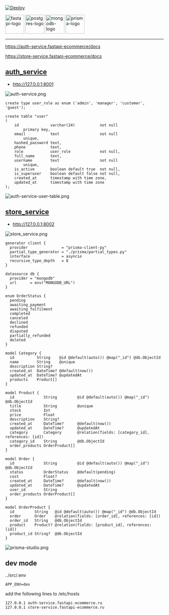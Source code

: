 [![Deploy](https://github.com/coolworld2049/fastapi-ecommerce/actions/workflows/deploy.yml/badge.svg)](https://github.com/coolworld2049/fastapi-ecommerce/actions/workflows/deploy.yml)

<div>
<img src="assets/fastapi-logo.png" alt="fastapi-logo" height="60" /> 
<img src="assets/postgres.png" alt="postgres-logo" height="60" /> 
<img src="assets/mongodb-logo.png" alt="mongodb-logo" height="60" />
<img src="assets/prisma-logo.png" alt="prisma-logo" height="60" />
</div>

---

https://auth-service.fastapi-ecommerce/docs

https://store-service.fastapi-ecommerce/docs

## [auth_service](auth_service)

- http://127.0.0.1:8001

![auth-service.png](assets%2Fauth-service.png)

```postgresql
create type user_role as enum ('admin', 'manager', 'customer', 'guest');

create table "user"
(
    id              varchar(24)           not null
        primary key,
    email           text                  not null
        unique,
    hashed_password text,
    phone           text,
    role            user_role             not null,
    full_name       text,
    username        text                  not null
        unique,
    is_active       boolean default true  not null,
    is_superuser    boolean default false not null,
    created_at      timestamp with time zone,
    updated_at      timestamp with time zone
);
```

![auth-service-user-table.png](assets%2Fauth-service-user-table.png)

## [store_service](store_service)

- http://127.0.0.1:8002

![store_service.png](assets%2Fstore_service.png)

```prisma
generator client {
  provider               = "prisma-client-py"
  partial_type_generator = "./prisma/partial_types.py"
  interface              = asyncio
  recursive_type_depth   = 8
}

datasource db {
  provider = "mongodb"
  url      = env("MONGODB_URL")
}

enum OrderStatus {
  pending
  awaiting_payment
  awaiting_fulfilment
  completed
  canceled
  declined
  refunded
  disputed
  partially_refunded
  deleted
}

model Category {
  id          String    @id @default(auto()) @map("_id") @db.ObjectId
  name        String    @unique
  description String?   
  created_at  DateTime? @default(now())
  updated_at  DateTime? @updatedAt
  products    Product[] 
}

model Product {
  id             String         @id @default(auto()) @map("_id") @db.ObjectId
  title          String         @unique
  stock          Int            
  price          Float          
  description    String?        
  created_at     DateTime?      @default(now())
  updated_at     DateTime?      @updatedAt
  category       Category       @relation(fields: [category_id], references: [id])
  category_id    String         @db.ObjectId
  order_products OrderProduct[] 
}

model Order {
  id             String         @id @default(auto()) @map("_id") @db.ObjectId
  status         OrderStatus    @default(pending)
  cost           Float?         
  created_at     DateTime?      @default(now())
  updated_at     DateTime?      @updatedAt
  user_id        String         
  order_products OrderProduct[] 
}

model OrderProduct {
  id         String   @id @default(auto()) @map("_id") @db.ObjectId
  order      Order    @relation(fields: [order_id], references: [id])
  order_id   String   @db.ObjectId
  product    Product? @relation(fields: [product_id], references: [id])
  product_id String?  @db.ObjectId
}
```

![prisma-studio.png](assets%2Fprisma-studio.png)

## dev mode
../src/.env
```text
APP_ENV=dev
```
add the following lines to /etc/hosts
```text
127.0.0.1 auth-service.fastapi-ecommerce.ru
127.0.0.1 store-service.fastapi-ecommerce.ru
```
